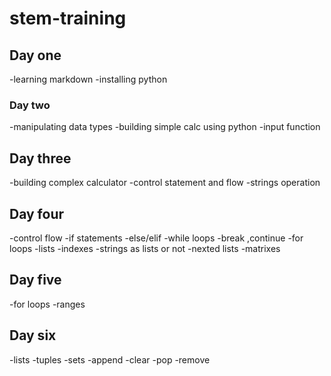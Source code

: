 # stem-training
## Day one
 -learning markdown
 -installing python 
### Day two
-manipulating data types
-building simple calc using python
-input function
## Day three 
-building complex calculator
-control statement and flow
-strings operation
## Day four
-control flow
-if statements
-else/elif
-while loops 
-break ,continue
-for loops
-lists
-indexes
-strings as lists or not
-nexted lists
-matrixes
## Day five
-for loops
-ranges
## Day six
-lists
-tuples
-sets
-append
-clear
-pop
-remove
